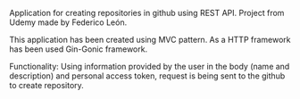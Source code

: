 Application for creating repositories in github using REST API. Project from Udemy made by Federico León.

This application has been created using MVC pattern. As a HTTP framework has been used Gin-Gonic framework. 

Functionality:
Using information provided by the user in the body (name and description) and personal access token, request is being sent to the github to create repository.
